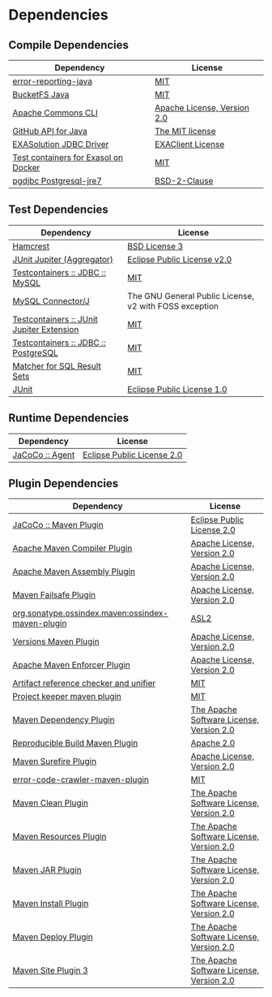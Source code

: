 <!-- @formatter:off -->
# Dependencies

## Compile Dependencies

| Dependency                                 | License                          |
| ------------------------------------------ | -------------------------------- |
| [error-reporting-java][0]                  | [MIT][1]                         |
| [BucketFS Java][2]                         | [MIT][1]                         |
| [Apache Commons CLI][4]                    | [Apache License, Version 2.0][5] |
| [GitHub API for Java][6]                   | [The MIT license][7]             |
| [EXASolution JDBC Driver][8]               | [EXAClient License][9]           |
| [Test containers for Exasol on Docker][10] | [MIT][1]                         |
| [pgdjbc Postgresql-jre7][12]               | [BSD-2-Clause][13]               |

## Test Dependencies

| Dependency                                      | License                                                |
| ----------------------------------------------- | ------------------------------------------------------ |
| [Hamcrest][14]                                  | [BSD License 3][15]                                    |
| [JUnit Jupiter (Aggregator)][16]                | [Eclipse Public License v2.0][17]                      |
| [Testcontainers :: JDBC :: MySQL][18]           | [MIT][19]                                              |
| [MySQL Connector/J][20]                         | The GNU General Public License, v2 with FOSS exception |
| [Testcontainers :: JUnit Jupiter Extension][18] | [MIT][19]                                              |
| [Testcontainers :: JDBC :: PostgreSQL][18]      | [MIT][19]                                              |
| [Matcher for SQL Result Sets][25]               | [MIT][1]                                               |
| [JUnit][27]                                     | [Eclipse Public License 1.0][28]                       |

## Runtime Dependencies

| Dependency            | License                          |
| --------------------- | -------------------------------- |
| [JaCoCo :: Agent][29] | [Eclipse Public License 2.0][30] |

## Plugin Dependencies

| Dependency                                              | License                                        |
| ------------------------------------------------------- | ---------------------------------------------- |
| [JaCoCo :: Maven Plugin][31]                            | [Eclipse Public License 2.0][30]               |
| [Apache Maven Compiler Plugin][33]                      | [Apache License, Version 2.0][5]               |
| [Apache Maven Assembly Plugin][35]                      | [Apache License, Version 2.0][5]               |
| [Maven Failsafe Plugin][37]                             | [Apache License, Version 2.0][5]               |
| [org.sonatype.ossindex.maven:ossindex-maven-plugin][39] | [ASL2][40]                                     |
| [Versions Maven Plugin][41]                             | [Apache License, Version 2.0][5]               |
| [Apache Maven Enforcer Plugin][43]                      | [Apache License, Version 2.0][5]               |
| [Artifact reference checker and unifier][45]            | [MIT][1]                                       |
| [Project keeper maven plugin][47]                       | [MIT][1]                                       |
| [Maven Dependency Plugin][49]                           | [The Apache Software License, Version 2.0][40] |
| [Reproducible Build Maven Plugin][51]                   | [Apache 2.0][40]                               |
| [Maven Surefire Plugin][53]                             | [Apache License, Version 2.0][5]               |
| [error-code-crawler-maven-plugin][55]                   | [MIT][1]                                       |
| [Maven Clean Plugin][57]                                | [The Apache Software License, Version 2.0][40] |
| [Maven Resources Plugin][59]                            | [The Apache Software License, Version 2.0][40] |
| [Maven JAR Plugin][61]                                  | [The Apache Software License, Version 2.0][40] |
| [Maven Install Plugin][63]                              | [The Apache Software License, Version 2.0][40] |
| [Maven Deploy Plugin][65]                               | [The Apache Software License, Version 2.0][40] |
| [Maven Site Plugin 3][67]                               | [The Apache Software License, Version 2.0][40] |

[29]: https://www.eclemma.org/jacoco/index.html
[47]: https://github.com/exasol/project-keeper-maven-plugin
[2]: https://github.com/exasol/bucketfs-java
[9]: LICENSE-exasol-jdbc.txt
[0]: https://github.com/exasol/error-reporting-java
[7]: https://www.opensource.org/licenses/mit-license.php
[12]: https://jdbc.postgresql.org
[40]: http://www.apache.org/licenses/LICENSE-2.0.txt
[53]: https://maven.apache.org/surefire/maven-surefire-plugin/
[13]: https://jdbc.postgresql.org/about/license.html
[57]: http://maven.apache.org/plugins/maven-clean-plugin/
[1]: https://opensource.org/licenses/MIT
[37]: https://maven.apache.org/surefire/maven-failsafe-plugin/
[41]: http://www.mojohaus.org/versions-maven-plugin/
[49]: http://maven.apache.org/plugins/maven-dependency-plugin/
[15]: http://opensource.org/licenses/BSD-3-Clause
[33]: https://maven.apache.org/plugins/maven-compiler-plugin/
[19]: http://opensource.org/licenses/MIT
[27]: http://junit.org
[30]: https://www.eclipse.org/legal/epl-2.0/
[28]: http://www.eclipse.org/legal/epl-v10.html
[10]: https://github.com/exasol/exasol-testcontainers
[31]: https://www.jacoco.org/jacoco/trunk/doc/maven.html
[25]: https://github.com/exasol/hamcrest-resultset-matcher
[51]: http://zlika.github.io/reproducible-build-maven-plugin
[61]: http://maven.apache.org/plugins/maven-jar-plugin/
[5]: https://www.apache.org/licenses/LICENSE-2.0.txt
[43]: https://maven.apache.org/enforcer/maven-enforcer-plugin/
[20]: http://dev.mysql.com/doc/connector-j/en/
[8]: http://www.exasol.com
[17]: https://www.eclipse.org/legal/epl-v20.html
[63]: http://maven.apache.org/plugins/maven-install-plugin/
[4]: http://commons.apache.org/proper/commons-cli/
[16]: https://junit.org/junit5/
[39]: https://sonatype.github.io/ossindex-maven/maven-plugin/
[18]: https://testcontainers.org
[14]: http://hamcrest.org/JavaHamcrest/
[65]: http://maven.apache.org/plugins/maven-deploy-plugin/
[67]: http://maven.apache.org/plugins/maven-site-plugin/
[6]: https://github-api.kohsuke.org/
[59]: http://maven.apache.org/plugins/maven-resources-plugin/
[45]: https://github.com/exasol/artifact-reference-checker-maven-plugin
[55]: https://github.com/exasol/error-code-crawler-maven-plugin
[35]: https://maven.apache.org/plugins/maven-assembly-plugin/
